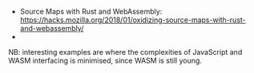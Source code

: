 - Source Maps with Rust and WebAssembly: 
  https://hacks.mozilla.org/2018/01/oxidizing-source-maps-with-rust-and-webassembly/
-

NB: interesting examples are where the complexities of JavaScript and WASM interfacing is minimised, since WASM is still young.
